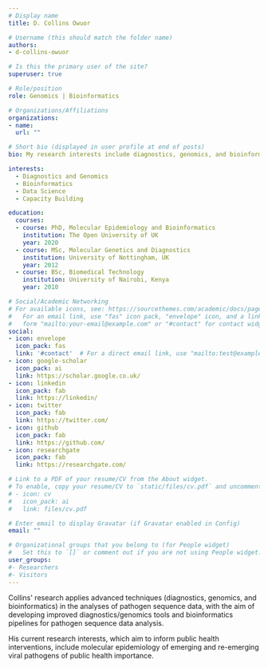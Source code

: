 ```yaml
---
# Display name
title: D. Collins Owuor

# Username (this should match the folder name)
authors:
- d-collins-owuor

# Is this the primary user of the site?
superuser: true

# Role/position
role: Genomics | Bioinformatics

# Organizations/Affiliations
organizations:
- name: 
  url: ""

# Short bio (displayed in user profile at end of posts)
bio: My research interests include diagnostics, genomics, and bioinformatics analysis of emerging and re-emerging pathogen sequence data. 

interests:
  - Diagnostics and Genomics
  - Bioinformatics 
  - Data Science
  - Capacity Building

education:
  courses:
  - course: PhD, Molecular Epidemiology and Bioinformatics
    institution: The Open University of UK
    year: 2020
  - course: MSc, Molecular Genetics and Diagnostics 
    institution: University of Nottingham, UK
    year: 2012
  - course: BSc, Biomedical Technology
    institution: University of Nairobi, Kenya
    year: 2010

# Social/Academic Networking
# For available icons, see: https://sourcethemes.com/academic/docs/page-builder/#icons
#   For an email link, use "fas" icon pack, "envelope" icon, and a link in the
#   form "mailto:your-email@example.com" or "#contact" for contact widget.
social:
- icon: envelope
  icon_pack: fas
  link: '#contact'  # For a direct email link, use "mailto:test@example.org".
- icon: google-scholar
  icon_pack: ai
  link: https://scholar.google.co.uk/
- icon: linkedin
  icon_pack: fab
  link: https://linkedin/
- icon: twitter
  icon_pack: fab
  link: https://twitter.com/
- icon: github
  icon_pack: fab
  link: https://github.com/
- icon: researchgate
  icon_pack: fab
  link: https://researchgate.com/

# Link to a PDF of your resume/CV from the About widget.
# To enable, copy your resume/CV to `static/files/cv.pdf` and uncomment the lines below.
# - icon: cv
#   icon_pack: ai
#   link: files/cv.pdf

# Enter email to display Gravatar (if Gravatar enabled in Config)
email: ""

# Organizational groups that you belong to (for People widget)
#   Set this to `[]` or comment out if you are not using People widget.
user_groups:
#- Researchers
#- Visitors
---
```


Collins' research applies advanced techniques (diagnostics, genomics, and bioinformatics) in the analyses of pathogen sequence data, with the aim of developing improved diagnostics/genomics tools and bioinformatics pipelines for pathogen sequence data analysis. 

His current research interests, which aim to inform public health interventions, include molecular epidemiology of emerging and re-emerging viral pathogens of public health importance.
